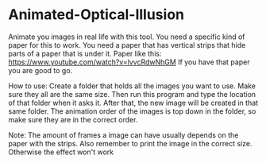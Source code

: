 # Animated-Optical-Illusion
Animate you images in real life with this tool.
You need a specific kind of paper for this to work. You need a paper that has vertical strips that hide parts of a paper that is under it.
Paper like this: https://www.youtube.com/watch?v=lvvcRdwNhGM
If you have that paper you are good to go.

How to use:
Create a folder that holds all the images you want to use. Make sure they all are the same size. 
Then run this program and type the location of that folder when it asks it. 
After that, the new image will be created in that same folder. 
The animation order of the images is top down in the folder, so make sure they are in the correct order. 

Note:
The amount of frames a image can have usually depends on the paper with the strips. 
Also remember to print the image in the correct size. Otherwise the effect won't work
